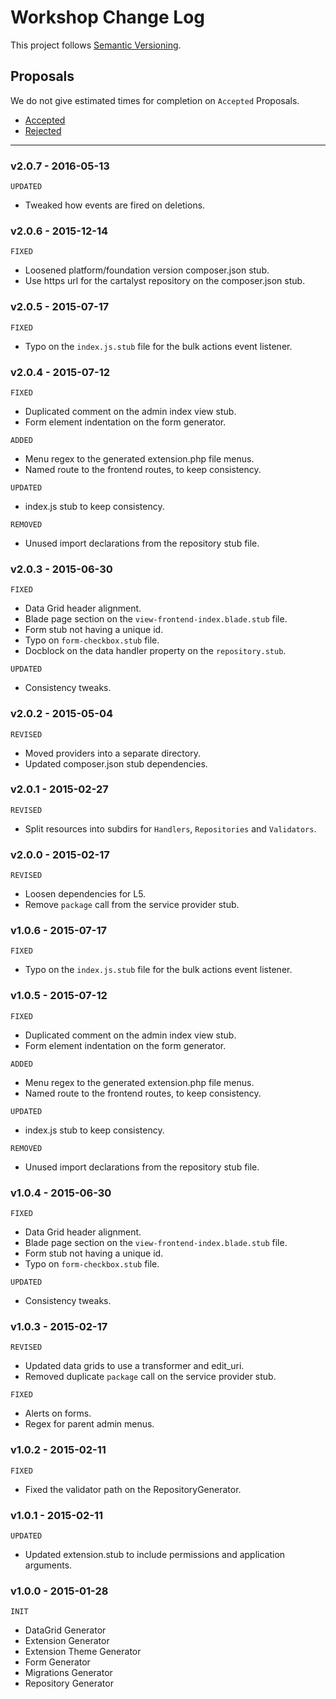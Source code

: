 # Workshop Change Log

This project follows [Semantic Versioning](CONTRIBUTING.md).

## Proposals

We do not give estimated times for completion on `Accepted` Proposals.

- [Accepted](https://github.com/cartalyst/workshop/labels/Accepted)
- [Rejected](https://github.com/cartalyst/workshop/labels/Rejected)

---

### v2.0.7 - 2016-05-13

`UPDATED`

- Tweaked how events are fired on deletions.

### v2.0.6 - 2015-12-14

`FIXED`

- Loosened platform/foundation version composer.json stub.
- Use https url for the cartalyst repository on the composer.json stub.

### v2.0.5 - 2015-07-17

`FIXED`

- Typo on the `index.js.stub` file for the bulk actions event listener.

### v2.0.4 - 2015-07-12

`FIXED`

- Duplicated comment on the admin index view stub.
- Form element indentation on the form generator.

`ADDED`

- Menu regex to the generated extension.php file menus.
- Named route to the frontend routes, to keep consistency.

`UPDATED`

- index.js stub to keep consistency.

`REMOVED`

- Unused import declarations from the repository stub file.

### v2.0.3 - 2015-06-30

`FIXED`

- Data Grid header alignment.
- Blade page section on the `view-frontend-index.blade.stub` file.
- Form stub not having a unique id.
- Typo on `form-checkbox.stub` file.
- Docblock on the data handler property on the `repository.stub`.

`UPDATED`

- Consistency tweaks.

### v2.0.2 - 2015-05-04

`REVISED`

- Moved providers into a separate directory.
- Updated composer.json stub dependencies.

### v2.0.1 - 2015-02-27

`REVISED`

- Split resources into subdirs for `Handlers`, `Repositories` and `Validators`.

### v2.0.0 - 2015-02-17

`REVISED`

- Loosen dependencies for L5.
- Remove `package` call from the service provider stub.

### v1.0.6 - 2015-07-17

`FIXED`

- Typo on the `index.js.stub` file for the bulk actions event listener.

### v1.0.5 - 2015-07-12

`FIXED`

- Duplicated comment on the admin index view stub.
- Form element indentation on the form generator.

`ADDED`

- Menu regex to the generated extension.php file menus.
- Named route to the frontend routes, to keep consistency.

`UPDATED`

- index.js stub to keep consistency.

`REMOVED`

- Unused import declarations from the repository stub file.

### v1.0.4 - 2015-06-30

`FIXED`

- Data Grid header alignment.
- Blade page section on the `view-frontend-index.blade.stub` file.
- Form stub not having a unique id.
- Typo on `form-checkbox.stub` file.

`UPDATED`

- Consistency tweaks.

### v1.0.3 - 2015-02-17

`REVISED`

- Updated data grids to use a transformer and edit_uri.
- Removed duplicate `package` call on the service provider stub.

`FIXED`

- Alerts on forms.
- Regex for parent admin menus.

### v1.0.2 - 2015-02-11

`FIXED`

- Fixed the validator path on the RepositoryGenerator.

### v1.0.1 - 2015-02-11

`UPDATED`

- Updated extension.stub to include permissions and application arguments.

### v1.0.0 - 2015-01-28

`INIT`

- DataGrid Generator
- Extension Generator
- Extension Theme Generator
- Form Generator
- Migrations Generator
- Repository Generator
